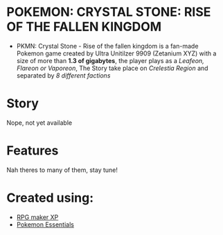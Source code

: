 # POKEMON: CRYSTAL STONE: RISE OF THE FALLEN KINGDOM
*  PKMN: Crystal Stone - Rise of the fallen kingdom is a fan-made Pokemon game created by Ultra Unitilzer 9909 (Zetanium XYZ) with a size of more than **1.3 of gigabytes**, the player plays as a *Leafeon, Flareon or Vaporeon*, The Story take place on *Crelestia Region* and separated by *8 different factions*

# Story
Nope, not yet available 

# Features 
Nah theres to many of them, stay tune!

# Created using: 
 * [RPG maker XP](https://www.rpgmakerweb.com/products/rpg-maker-xp)
 * [Pokemon Essentials](https://github.com/Maruno17/pokemon-essentials)

  
  

